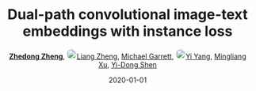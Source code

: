 ---
title: "Dual-path convolutional image-text embeddings with instance loss"
collection: publications
permalink: /publication/Dual-pat2020
date: 2020-01-01
doi: 10.1145/3383184
keywords: 
venue: 'ACM Transactions on Multimedia Computing, Communications, and Applications (TOMM)'
paperurl: 'https://zdzheng.xyz/files/TOMM20.pdf'
blog: 'https://zhuanlan.zhihu.com/p/33163432'
code: 'https://github.com/layumi/Image-Text-Embedding'
author: '<strong><a href="https://zdzheng.xyz/authors/Zhedong-Zheng" class="author">Zhedong Zheng</a></strong>, <a href="https://zdzheng.xyz/authors/Liang-Zheng" class="author"> <img src="https://zdzheng.xyz/files/liang-zheng.jpeg" alt="Liang-Zheng" style="border-radius: 50%; height:20px; width:20px">Liang Zheng</a>, <a href="https://zdzheng.xyz/authors/Michael-Garrett" class="author">Michael Garrett</a>, <a href="https://zdzheng.xyz/authors/Yi-Yang" class="author"> <img src="https://zdzheng.xyz/files/yi-yang.jpeg" alt="Yi-Yang" style="border-radius: 50%; height:20px; width:20px">Yi Yang</a>, <a href="https://zdzheng.xyz/authors/Mingliang-Xu" class="author">Mingliang Xu</a>, <a href="https://zdzheng.xyz/authors/Yi-Dong-Shen" class="author">Yi-Dong Shen</a>'
sqlauthor: '{"@type": "Person","name": "Zhedong Zheng}, "{"@type": "Person","name": Liang Zheng}, "{"@type": "Person","name": Michael Garrett}, "{"@type": "Person","name": Yi Yang}, "{"@type": "Person","name": Mingliang Xu}, "{"@type": "Person","name": Yi Dong Shen}, '
citation: ' Zhedong Zheng,  Liang Zheng,  Michael Garrett,  Yi Yang,  Mingliang Xu,  Yi-Dong Shen, &quot;Dual-path convolutional image-text embeddings with instance loss.&quot; ACM Transactions on Multimedia Computing, Communications, and Applications (TOMM), 2020. DOI: 10.1145/3383184'
abs: 'Matching images and sentences demands a fine understanding of both modalities. In this paper, we propose a new system to discriminatively embed the image and text to a shared visual-textual space. In this field, most existing works apply the ranking loss to pull the positive image / text pairs close and push the negative pairs apart from each other. However, directly deploying the ranking loss is hard for network learning, since it starts from the two heterogeneous features to build inter-modal relationship. To address this problem, we propose the instance loss which explicitly considers the intra-modal data distribution. It is based on an unsupervised assumption that each image / text group can be viewed as a class. So the network can learn the fine granularity from every image/text group. The experiment shows that the instance loss offers better weight initialization for the ranking loss, so that more discriminative embeddings can be learned. Besides, existing works usually apply the off-the-shelf features, i.e., word2vec and fixed visual feature. So in a minor contribution, this paper constructs an end-to-end dual-path convolutional network to learn the image and text representations. End-to-end learning allows the system to directly learn from the data and fully utilize the supervision. On two generic retrieval datasets (Flickr30k and MSCOCO), experiments demonstrate that our method yields competitive accuracy compared to state-of-the-art methods. Moreover, in language based person retrieval, we improve the state of the art by a large margin. The code has been made publicly available.'
pub_year: '2020'
bib: >
    @article{zheng2020dual,<br>author = "Zheng, Zhedong and Zheng, Liang and Garrett, Michael and Yang, Yi and Xu, Mingliang and Shen, Yi-Dong",<br>doi = "10.1145/3383184",<br>title = "Dual-path convolutional image-text embeddings with instance loss",<br>journal = "ACM Transactions on Multimedia Computing, Communications, and Applications (TOMM)",<br>volume = "16",<br>number = "2",<br>pages = "1--23",<br>year = "2020",<br>code = "https://github.com/layumi/Image-Text-Embedding",<br>blog = "https://zhuanlan.zhihu.com/p/33163432",<br>url = "https://zdzheng.xyz/files/TOMM20.pdf",<br>publisher = "ACM New York, NY, USA",<br>abs = "Matching images and sentences demands a fine understanding of both modalities. In this paper, we propose a new system to discriminatively embed the image and text to a shared visual-textual space. In this field, most existing works apply the ranking loss to pull the positive image / text pairs close and push the negative pairs apart from each other. However, directly deploying the ranking loss is hard for network learning, since it starts from the two heterogeneous features to build inter-modal relationship. To address this problem, we propose the instance loss which explicitly considers the intra-modal data distribution. It is based on an unsupervised assumption that each image / text group can be viewed as a class. So the network can learn the fine granularity from every image/text group. The experiment shows that the instance loss offers better weight initialization for the ranking loss, so that more discriminative embeddings can be learned. Besides, existing works usually apply the off-the-shelf features, i.e., word2vec and fixed visual feature. So in a minor contribution, this paper constructs an end-to-end dual-path convolutional network to learn the image and text representations. End-to-end learning allows the system to directly learn from the data and fully utilize the supervision. On two generic retrieval datasets (Flickr30k and MSCOCO), experiments demonstrate that our method yields competitive accuracy compared to state-of-the-art methods. Moreover, in language based person retrieval, we improve the state of the art by a large margin. The code has been made publicly available."
    }

---